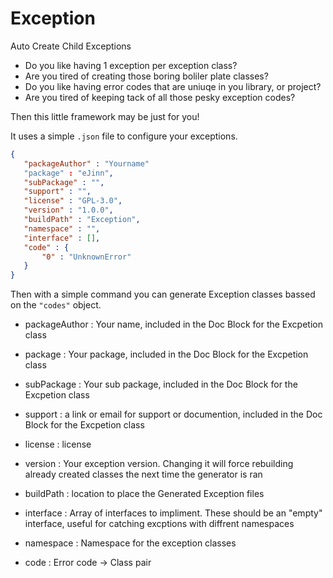 # Exception
Auto Create Child Exceptions 

 - Do you like having 1 exception per exception class? 
 - Are you tired of creating those boring boliler plate classes?
 - Do you like having error codes that are uniuqe in you library, or project?
 - Are you tired of keeping tack of all those pesky exception codes?
 
 Then this little framework may be just for you!
 
 It uses a simple `.json` file to configure your exceptions. 
 
 ```json
{
    "packageAuthor" : "Yourname"
    "package" : "eJinn",
    "subPackage" : "",
    "support" : "",
    "license" : "GPL-3.0",
    "version" : "1.0.0",
    "buildPath" : "Exception",
    "namespace" : "",
    "interface" : [],
    "code" : {
        "0" : "UnknownError"
    }
}
```

 Then with a simple command you can generate Exception classes bassed on the `"codes"` object.

 - packageAuthor : Your name, included in the Doc Block for the Excpetion class
 
 - package : Your package, included in the Doc Block for the Excpetion class

 - subPackage : Your sub package, included in the Doc Block for the Excpetion class

 - support : a link or email for support or documention, included in the Doc Block for the Excpetion class
 
 - license : license 

 - version : Your exception version.  Changing it will force rebuilding already created classes the next time the generator is ran
 
 - buildPath : location to place the Generated Exception files
 
 - interface : Array of interfaces to impliment. These should be an "empty" interface, useful for catching excptions with diffrent namespaces
 
 - namespace : Namespace for the exception classes
 
 - code :  Error code -> Class pair